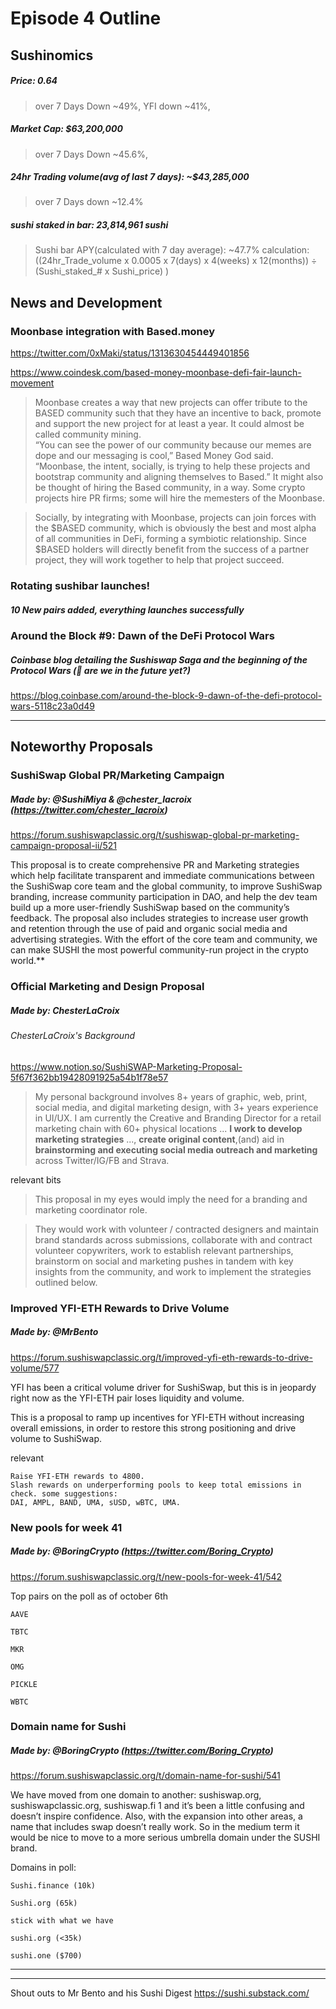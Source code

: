 #  Episode 4 Outline
## Sushinomics
##### Price: 0.64
>over 7 Days Down ~49%, YFI down ~41%, 

##### Market Cap: $63,200,000
>over 7 Days Down ~45.6%, 

##### 24hr Trading volume(avg of last 7 days): ~$43,285,000
>over 7 Days down ~12.4%

##### sushi staked in bar: 23,814,961 sushi
> Sushi bar APY(calculated with 7 day average): ~47.7% 
>calculation: ((24hr_Trade_volume x 0.0005 x 7(days) x 4(weeks) x 12(months)) ÷ (Sushi_staked_# x Sushi_price) )

## News and Development


### Moonbase integration with Based.money

https://twitter.com/0xMaki/status/1313630454449401856

https://www.coindesk.com/based-money-moonbase-defi-fair-launch-movement

>Moonbase creates a way that new projects can offer tribute to the BASED community such that they have an incentive to back, promote and support the new project for at least a year. It could almost be called community mining.  
“You can see the power of our community because our memes are dope and our messaging is cool,” Based Money God said. “Moonbase, the intent, socially, is trying to help these projects and bootstrap community and aligning themselves to Based.” 
It might also be thought of hiring the Based community, in a way. Some crypto projects hire PR firms; some will hire the memesters of the Moonbase. 


>Socially, by integrating with Moonbase, projects can join forces with the $BASED community, which is obviously the best and most alpha of all communities in DeFi, forming a symbiotic relationship. Since $BASED holders will directly benefit from the success of a partner project, they will work together to help that project succeed.


### Rotating sushibar launches!
##### 10 New pairs added, everything launches successfully


### Around the Block #9: Dawn of the DeFi Protocol Wars
##### Coinbase blog detailing the Sushiswap Saga and the beginning of the Protocol Wars (👀 are we in the future yet?)
https://blog.coinbase.com/around-the-block-9-dawn-of-the-defi-protocol-wars-5118c23a0d49


* * *

## Noteworthy Proposals
### SushiSwap Global PR/Marketing Campaign
##### Made by: @SushiMiya & @chester_lacroix (https://twitter.com/chester_lacroix)

https://forum.sushiswapclassic.org/t/sushiswap-global-pr-marketing-campaign-proposal-ii/521

This proposal is to create comprehensive PR and Marketing strategies which help facilitate transparent and immediate communications between the SushiSwap core team and the global community, to improve SushiSwap branding, increase community participation in DAO, and help the dev team build up a more user-friendly SushiSwap based on the community’s feedback. The proposal also includes strategies to increase user growth and retention through the use of paid and organic social media and advertising strategies. With the effort of the core team and community, we can make SUSHI the most powerful community-run project in the crypto world.**

### Official Marketing and Design Proposal 
##### Made by: ChesterLaCroix 
###### ChesterLaCroix's Background

https://www.notion.so/SushiSWAP-Marketing-Proposal-5f67f362bb19428091925a54b1f78e57

> My personal background involves 8+ years of graphic, web, print, social media, and digital marketing design, with 3+ years experience in UI/UX.
>I am currently the Creative and Branding Director for a retail marketing chain with 60+ physical locations ...  **I work to develop marketing strategies** ..., **create original content**,(and) aid in **brainstorming and executing social media outreach and marketing** across Twitter/IG/FB and Strava.

relevant bits

> This proposal in my eyes would imply the need for a branding and marketing coordinator role.

> They would work with volunteer / contracted designers and maintain brand standards across submissions, collaborate with and contract volunteer copywriters, work to establish relevant partnerships, brainstorm on social and marketing pushes in tandem with key insights from the community, and work to implement the strategies outlined below.

### Improved YFI-ETH Rewards to Drive Volume
##### Made by: @MrBento 

https://forum.sushiswapclassic.org/t/improved-yfi-eth-rewards-to-drive-volume/577

YFI has been a critical volume driver for SushiSwap, but this is in jeopardy right now as the YFI-ETH pair loses liquidity and volume.

This is a proposal to ramp up incentives for YFI-ETH without increasing overall emissions, in order to restore this strong positioning and drive volume to SushiSwap.

relevant
>

    Raise YFI-ETH rewards to 4800.
    Slash rewards on underperforming pools to keep total emissions in check. some suggestions: 
    DAI, AMPL, BAND, UMA, sUSD, wBTC, UMA.


### New pools for week 41
##### Made by: @BoringCrypto (https://twitter.com/Boring_Crypto)

https://forum.sushiswapclassic.org/t/new-pools-for-week-41/542

Top pairs on the poll as of october 6th
> 
    
    AAVE
    
    TBTC
    
    MKR
    
    OMG
    
    PICKLE
    
    WBTC
    
    
    
    
    
    
    
    
    
    
    
    


### Domain name for Sushi
##### Made by: @BoringCrypto (https://twitter.com/Boring_Crypto)

https://forum.sushiswapclassic.org/t/domain-name-for-sushi/541

We have moved from one domain to another: sushiswap.org, sushiswapclassic.org, sushiswap.fi 1 and it’s been a little confusing and doesn’t inspire confidence. Also, with the expansion into other areas, a name that includes swap doesn’t really work. So in the medium term it would be nice to move to a more serious umbrella domain under the SUSHI brand.

Domains in poll:
>
    
    Sushi.finance (10k)
    
    Sushi.org (65k)
    
    stick with what we have
    
    sushi.org (<35k)
    
    sushi.one ($700)
    
    
    



***




***

Shout outs to Mr Bento and his Sushi Digest https://sushi.substack.com/


